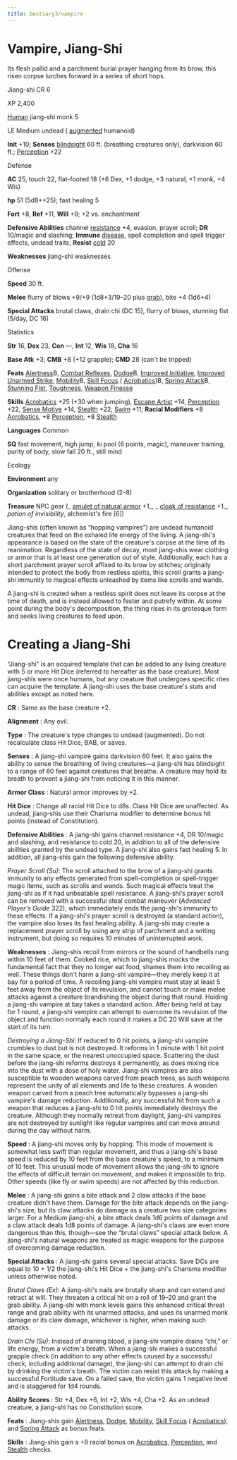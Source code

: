 ```yaml
---
title: bestiary3/vampire
---
```

# Vampire, Jiang-Shi

Its flesh pallid and a parchment burial prayer hanging from its brow, this risen corpse lurches forward in a series of short hops.

Jiang-shi CR 6

XP 2,400

[Human](monsters/creatureTypes.md#_human-subtype) jiang-shi monk 5

LE Medium undead ( [augmented](monsters/creatureTypes.md#_augmented-subtype) humanoid)

**Init** +10; **Senses** [blindsight](monsters/universalMonsterRules.md#_blindsight) 60 ft. (breathing creatures only), darkvision 60 ft.; [Perception](skills/perception.md#_perception) +22

Defense

**AC** 25, touch 22, flat-footed 18 (+6 Dex, +1 dodge, +3 natural, +1 monk, +4 Wis)

**hp** 51 (5d8++25); fast healing 5

**Fort** +8, **Ref** +11, **Will** +9; +2 vs. enchantment

**Defensive Abilities** channel [resistance](monsters/universalMonsterRules.md#_resistance) +4, evasion, prayer scroll; **DR** 10/magic and slashing; **Immune** [disease](monsters/universalMonsterRules.md#_disease-(ex-or-su)), spell completion and spell trigger effects, undead traits; **Resist** [cold](monsters/creatureTypes.md#_cold-subtype) 20

**Weaknesses** jiang-shi weaknesses

Offense

**Speed** 30 ft.

**Melee** flurry of blows +9/+9 (1d8+3/19–20 plus [grab](monsters/universalMonsterRules.md#_grab)), bite +4 (1d6+4)

**Special Attacks** brutal claws, drain chi (DC 15), flurry of blows, stunning fist (5/day, DC 16)

Statistics

**Str** 16, **Dex** 23, **Con** —, **Int** 12, **Wis** 18, **Cha** 16

**Base Atk** +3; **CMB** +8 (+12 grapple); **CMD** 28 (can't be tripped)

**Feats** [Alertness](feats.md#_alertness)B, [Combat Reflexes](feats.md#_combat-reflexes), [Dodge](feats.md#_dodge)B, [Improved Initiative](feats.md#_improved-initiative), [Improved Unarmed Strike](feats.md#_improved-unarmed-strike), [Mobility](feats.md#_mobility)B, [Skill Focus](feats.md#_skill-focus) ( [Acrobatics](skills/acrobatics.md#_acrobatics))B, [Spring Attack](feats.md#_spring-attack)B, [Stunning Fist](classes/monk.md#_stunning-fist), [Toughness](feats.md#_toughness), [Weapon Finesse](feats.md#_weapon-finesse)

**Skills** [Acrobatics](skills/acrobatics.md#_acrobatics) +25 (+30 when jumping), [Escape Artist](skills/escapeArtist.md#_escape-artist) +14, [Perception](skills/perception.md#_perception) +22, [Sense Motive](skills/senseMotive.md#_sense-motive) +14, [Stealth](skills/stealth.md#_stealth) +22, [Swim](skills/swim.md#_swim) +11; **Racial Modifiers** +8 [Acrobatics](skills/acrobatics.md#_acrobatics), +8 [Perception](skills/perception.md#_perception), +8 [Stealth](skills/stealth.md#_stealth)

**Languages** Common

**SQ** fast movement, high jump, _ki_ pool (6 points, magic), maneuver training, purity of body, slow fall 20 ft., still mind

Ecology

**Environment** any

**Organization** solitary or brotherhood (2–8)

**Treasure** NPC gear (_ [amulet of natural armor](magicItems/wondrousItems.md#_amulet-of-natural-armor) +1_, _ [cloak of resistance](magicItems/wondrousItems.md#_cloak-of-resistance) +1_, _potion of invisibility_, alchemist's fire [6])

Jiang-shis (often known as “hopping vampires”) are undead humanoid creatures that feed on the exhaled life energy of the living. A jiang-shi's appearance is based on the state of the creature's corpse at the time of its reanimation. Regardless of the state of decay, most jiang-shis wear clothing or armor that is at least one generation out of style. Additionally, each has a short parchment prayer scroll affixed to its brow by stitches; originally intended to protect the body from restless spirits, this scroll grants a jiang-shi immunity to magical effects unleashed by items like scrolls and wands.

A jiang-shi is created when a restless spirit does not leave its corpse at the time of death, and is instead allowed to fester and putrefy within. At some point during the body's decomposition, the thing rises in its grotesque form and seeks living creatures to feed upon.

# Creating a Jiang-Shi

“Jiang-shi” is an acquired template that can be added to any living creature with 5 or more Hit Dice (referred to hereafter as the base creature). Most jiang-shis were once humans, but any creature that undergoes specific rites can acquire the template. A jiang-shi uses the base creature's stats and abilities except as noted here.

**CR** : Same as the base creature +2.

**Alignment** : Any evil.

**Type** : The creature's type changes to undead (augmented). Do not recalculate class Hit Dice, BAB, or saves.

**Senses** : A jiang-shi vampire gains darkvision 60 feet. It also gains the ability to sense the breathing of living creatures—a jiang-shi has blindsight to a range of 60 feet against creatures that breathe. A creature may hold its breath to prevent a jiang-shi from noticing it in this manner.

**Armor Class** : Natural armor improves by +2.

**Hit Dice** : Change all racial Hit Dice to d8s. Class Hit Dice are unaffected. As undead, jiang-shis use their Charisma modifier to determine bonus hit points (instead of Constitution).

**Defensive Abilities** : A jiang-shi gains channel resistance +4, DR 10/magic and slashing, and resistance to cold 20, in addition to all of the defensive abilities granted by the undead type. A jiang-shi also gains fast healing 5. In addition, all jiang-shis gain the following defensive ability.

_Prayer Scroll (Su)_: The scroll attached to the brow of a jiang-shi grants immunity to any effects generated from spell-completion or spell-trigger magic items, such as scrolls and wands. Such magical effects treat the jiang-shi as if it had unbeatable spell resistance. A jiang-shi‘s prayer scroll can be removed with a successful steal combat maneuver (_Advanced Player's Guide_ 322), which immediately ends the jiang-shi's immunity to these effects. If a jiang-shi's prayer scroll is destroyed (a standard action), the vampire also loses its fast healing ability. A jiang-shi may create a replacement prayer scroll by using any strip of parchment and a writing instrument, but doing so requires 10 minutes of uninterrupted work.

**Weaknesses** : Jiang-shis recoil from mirrors or the sound of handbells rung within 10 feet of them. Cooked rice, which to jiang-shis mocks the fundamental fact that they no longer eat food, shames them into recoiling as well. These things don't harm a jiang-shi vampire—they merely keep it at bay for a period of time. A recoiling jiang-shi vampire must stay at least 5 feet away from the object of its revulsion, and cannot touch or make melee attacks against a creature brandishing the object during that round. Holding a jiang-shi vampire at bay takes a standard action. After being held at bay for 1 round, a jiang-shi vampire can attempt to overcome its revulsion of the object and function normally each round it makes a DC 20 Will save at the start of its turn.

_Destroying a Jiang-Shi_: If reduced to 0 hit points, a jiang-shi vampire crumbles to dust but is not destroyed. It reforms in 1 minute with 1 hit point in the same space, or the nearest unoccupied space. Scattering the dust before the jiang-shi reforms destroys it permanently, as does mixing rice into the dust with a dose of holy water. Jiang-shi vampires are also susceptible to wooden weapons carved from peach trees, as such weapons represent the unity of all elements and life to these creatures. A wooden weapon carved from a peach tree automatically bypasses a jiang-shi vampire's damage reduction. Additionally, any successful hit from such a weapon that reduces a jiang-shi to 0 hit points immediately destroys the creature. Although they normally retreat from daylight, jiang-shi vampires are not destroyed by sunlight like regular vampires and can move around during the day without harm.

**Speed** : A jiang-shi moves only by hopping. This mode of movement is somewhat less swift than regular movement, and thus a jiang-shi's base speed is reduced by 10 feet from the base creature's speed, to a minimum of 10 feet. This unusual mode of movement allows the jiang-shi to ignore the effects of difficult terrain on movement, and makes it impossible to trip. Other speeds (like fly or swim speeds) are not affected by this reduction.

**Melee** : A jiang-shi gains a bite attack and 2 claw attacks if the base creature didn't have them. Damage for the bite attack depends on the jiang-shi's size, but its claw attacks do damage as a creature two size categories larger. For a Medium jiang-shi, a bite attack deals 1d6 points of damage and a claw attack deals 1d8 points of damage. A jiang-shi's claws are even more dangerous than this, though—see the “brutal claws” special attack below. A jiang-shi's natural weapons are treated as magic weapons for the purpose of overcoming damage reduction.

**Special Attacks** : A jiang-shi gains several special attacks. Save DCs are equal to 10 + 1/2 the jiang-shi's Hit Dice + the jiang-shi's Charisma modifier unless otherwise noted.

_Brutal Claws (Ex)_: A jiang-shi's nails are brutally sharp and can extend and retract at will. They threaten a critical hit on a roll of 19–20 and grant the grab ability. A jiang-shi with monk levels gains this enhanced critical threat range and grab ability with its unarmed attacks, and uses its unarmed monk damage or its claw damage, whichever is higher, when making such attacks.

_Drain Chi (Su)_: Instead of draining blood, a jiang-shi vampire drains “chi,” or life energy, from a victim's breath. When a jiang-shi makes a successful grapple check (in addition to any other effects caused by a successful check, including additional damage), the jiang-shi can attempt to drain chi by drinking the victim's breath. The victim can resist this attack by making a successful Fortitude save. On a failed save, the victim gains 1 negative level and is staggered for 1d4 rounds.

**Ability Scores** : Str +4, Dex +6, Int +2, Wis +4, Cha +2. As an undead creature, a jiang-shi has no Constitution score.

**Feats** : Jiang-shis gain [Alertness](feats.md#_alertness), [Dodge](feats.md#_dodge), [Mobility](feats.md#_mobility), [Skill Focus](feats.md#_skill-focus) ( [Acrobatics](skills/acrobatics.md#_acrobatics)), and [Spring Attack](feats.md#_spring-attack) as bonus feats.

**Skills** : Jiang-shis gain a +8 racial bonus on [Acrobatics](skills/acrobatics.md#_acrobatics), [Perception](skills/perception.md#_perception), and [Stealth](skills/stealth.md#_stealth) checks.

